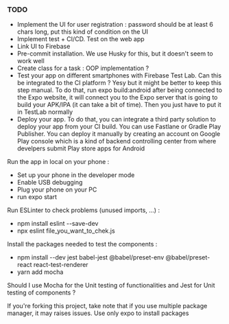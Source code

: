 ### TODO 
- Implement the UI for user registration :  password should be at least 6 chars long, put this kind of condition on the UI
- Implement test + CI/CD. Test on the web app
- Link UI to Firebase
- Pre-commit installation. We use Husky for this, but it doesn't seem to work well
- Create class for a task : OOP implementation ?
- Test your app on different smartphones with Firebase Test Lab. Can this be integrated to the CI platform ? Yesy but it might be better to keep this step manual. To do that, run expo build:android after being connected to the Expo website, it will connect you to the Expo server that is going to build your APK/IPA (it can take a bit of time). Then you just have to put it in TestLab normally
- Deploy your app. To do that, you can integrate a third party solution to deploy your app from your CI build. You can use Fastlane or Gradle Play Publisher. You can deploy it manually by creating an account on Google Play console which is a kind of backend controlling center from where develpers submit Play store apps for Android

Run the app in local on your phone :
- Set up your phone in the developer mode
- Enable USB debugging
- Plug your phone on your PC
- run expo start

Run ESLinter to check problems (unused imports, ...) :
- npm install eslint --save-dev
- npx eslint file_you_want_to_chek.js

Install the packages needed to test the components :
- npm install --dev jest babel-jest @babel/preset-env @babel/preset-react react-test-renderer
- yarn add mocha

Should I use Mocha for the Unit testing of functionalities and Jest for Unit testing of components ?

If you're forking this project, take note that if you use multiple package manager, it may raises issues. Use only expo to install packages
